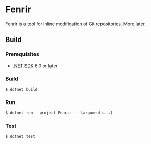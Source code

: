 Fenrir
======

Fenrir is a tool for inline modification of Git repositories. More later.

Build
-----

### Prerequisites

- [.NET SDK][dotnet-sdk] 6.0 or later

### Build

```console
$ dotnet build
```

### Run

```console
$ dotnet run --project Fenrir -- [arguments...]
```

### Test

```console
$ dotnet test
```

[dotnet-sdk]: https://dot.net/

